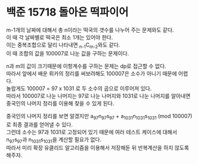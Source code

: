 # 백준 15718 돌아온 떡파이어
m-1개의 날짜에 대해서 총 n이라는 떡국의 갯수를 나누어 주는 문제와도 같다.  
이 때 각 날짜별로 떡국은 최소 1개는 있어야 한다.  
이는 중복조합으로 달리 나타내면 <sub>n-1</sub>C<sub>m-2</sub>와도 같다.  
이 때 조합의 값을 100007로 나눈 값을 구하는 문제이다.  

n과 m의 값이 크기때문에 이항계수를 구하는 문제는 dp로 접근할 수 없다.  
따라서 앞에서 배운 뤼카의 정리를 써보려해도 100007은 소수가 아니기 때문에 어렵다.  
놀랍게도 100007 = 97 x 1031 로 두 소수의 곱으로 이루어져 있다.  
따라서 100007로 나눈 나머지는 97로 나눈 나머지와 1031로 나눈 나머지를 알아내면 중국인의 나머지 정리를 이용해 찾을 수 있게 된다.  
  
중국인의 나머지 정리를 보면 알겠지만 a<sub>97</sub>n<sub>97</sub>s<sub>97</sub> + a<sub>1031</sub>n<sub>1031</sub>s<sub>1031</sub> (mod 100007) 로 최종 결과를 얻어낼 수 있다.  
그런데 소수는 97과 1031로 고정되어 있기 때문에 여러 테스트 케이스에 대해서 n<sub>97</sub>s<sub>97</sub>과 n<sub>1031</sub>s<sub>1031</sub>을 계산할 필요가 없다.  
따라서 미리 확장 유클리드 알고리즘을 이용해서 저장해둔 뒤 반복계산을 하지 않도록 해주자.  

